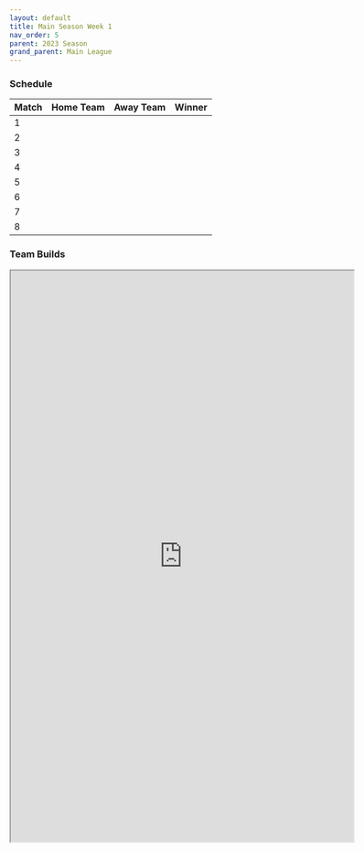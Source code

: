 ```yaml
---
layout: default
title: Main Season Week 1
nav_order: 5
parent: 2023 Season
grand_parent: Main League
---
```

### Schedule

| Match | Home Team            | Away Team   | Winner               |
|:------|:---------------------|:------------|:---------------------|
| 1     |                 |             |                    |
| 2     |                 |             |               |
| 3     |       |             |                |
| 4     |             |             |              |
| 5     |                  |             |                  |
| 6     |  |             |  |
| 7     |                |             |               |
| 8     |               |             |              |



### Team Builds 

<iframe width=600 height=1000 scrolling="yes" src="https://docs.google.com/document/d/e/2PACX-1vQ_4HcVpgm_hzIM76tFOoTKay5WI-r2e24ntsGOHzpXsee7zr4uJeVIkTjDobpNPmwQTuwROUOXLYn8/pub?embedded=true"></iframe>

